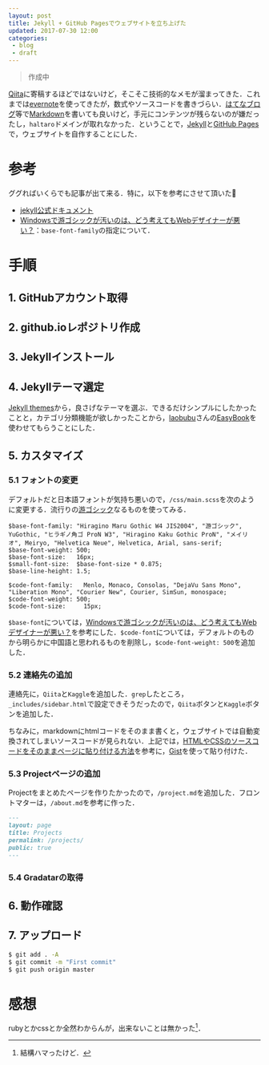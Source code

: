 ```yaml
---
layout: post
title: Jekyll + GitHub Pagesでウェブサイトを立ち上げた
updated: 2017-07-30 12:00 
categories:
 - blog
 - draft
---
```


> 作成中

[Qiita](http://qiita.com/)に寄稿するほどではないけど，そこそこ技術的なメモが溜まってきた．これまでは[evernote](https://evernote.com/intl/jp/)を使ってきたが，数式やソースコードを書きづらい．[はてなブログ](http://hatenablog.com/)等で[Markdown](https://ja.wikipedia.org/wiki/Markdown)を書いても良いけど，手元にコンテンツが残らないのが嫌だったし，`haltaro`ドメインが取れなかった．ということで，[Jekyll](https://jekyllrb-ja.github.io/)と[GitHub Pages](https://pages.github.com/)で，ウェブサイトを自作することにした．

# 参考

ググればいくらでも記事が出て来る．特に，以下を参考にさせて頂いた:bow:

* [jekyll公式ドキュメント](https://jekyllrb-ja.github.io/docs/home/)
* [Windowsで游ゴシックが汚いのは、どう考えてもWebデザイナーが悪い？](https://www.cherrypieweb.com/weblog/technical/20160629025615.php)：`base-font-family`の指定について．

# 手順

## 1. GitHubアカウント取得

## 2. github.ioレポジトリ作成

## 3. Jekyllインストール

## 4. Jekyllテーマ選定

[Jekyll themes](http://jekyllthemes.org/)から，良さげなテーマを選ぶ．できるだけシンプルにしたかったことと，カテゴリ分類機能が欲しかったことから，[laobubu](https://github.com/laobubu)さんの[EasyBook](http://jekyllthemes.org/themes/easybook/)を使わせてもらうことにした．

## 5. カスタマイズ

### 5.1 フォントの変更

デフォルトだと日本語フォントが気持ち悪いので，`/css/main.scss`を次のように変更する．流行りの[游ゴシック](http://www.jiyu-kobo.co.jp/library/ygf/)なるものを使ってみる．

```
$base-font-family: "Hiragino Maru Gothic W4 JIS2004", "游ゴシック", YuGothic, "ヒラギノ角ゴ ProN W3", "Hiragino Kaku Gothic ProN", "メイリオ", Meiryo, "Helvetica Neue", Helvetica, Arial, sans-serif;
$base-font-weight: 500;
$base-font-size:   16px;
$small-font-size:  $base-font-size * 0.875;
$base-line-height: 1.5;

$code-font-family:   Menlo, Monaco, Consolas, "DejaVu Sans Mono", "Liberation Mono", "Courier New", Courier, SimSun, monospace;
$code-font-weight: 500; 
$code-font-size:     15px;
```

`$base-font`については，[Windowsで游ゴシックが汚いのは、どう考えてもWebデザイナーが悪い？](https://www.cherrypieweb.com/weblog/technical/20160629025615.php)を参考にした．`$code-font`については，デフォルトのものから明らかに中国語と思われるものを削除し，`$code-font-weight: 500`を追加した．

### 5.2 連絡先の追加

連絡先に，`Qiita`と`Kaggle`を追加した．`grep`したところ，`_includes/sidebar.html`で設定できそうだったので，`Qiita`ボタンと`Kaggle`ボタンを追加した．

<script src="https://gist.github.com/haltaro/acaa8d617ea4fb598f6781ed1a8b916b.js"></script>

ちなみに，markdownにhtmlコードをそのまま書くと，ウェブサイトでは自動変換されてしまいソースコードが見られない．上記では，[HTMLやCSSのソースコードをそのままページに貼り付ける方法](http://fukafuka295.jp/hp/hp_no9.html)を参考に，[Gist]()を使って貼り付けた．

### 5.3 Projectページの追加

Projectをまとめたページを作りたかったので，`/project.md`を追加した．フロントマターは，`/about.md`を参考に作った．

```markdown
---
layout: page
title: Projects
permalink: /projects/
public: true
---

```

### 5.4 Gradatarの取得

## 6. 動作確認

## 7. アップロード

```bash
$ git add . -A
$ git commit -m "First commit"
$ git push origin master
```

# 感想

rubyとかcssとか全然わからんが，出来ないことは無かった[^1]．

[^1]: 結構ハマったけど．
